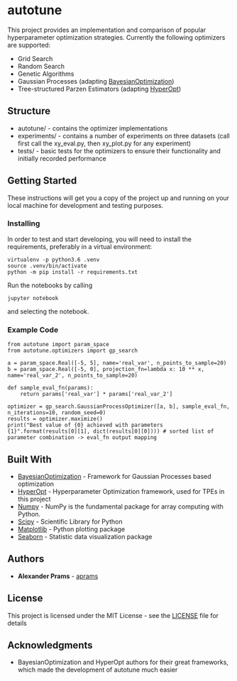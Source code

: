 # autotune

This project provides an implementation and comparison of popular hyperparameter optimization strategies. Currently the following optimizers are supported:
- Grid Search
- Random Search
- Genetic Algorithms
- Gaussian Processes (adapting [BayesianOptimization](https://github.com/fmfn/BayesianOptimization))
- Tree-structured Parzen Estimators (adapting [HyperOpt](https://github.com/hyperopt/hyperopt))

## Structure

- autotune/ - contains the optimizer implementations
- experiments/ - contains a number of experiments on three datasets (call first call the xy_eval.py, then xy_plot.py for any experiment)
- tests/ - basic tests for the optimizers to ensure their functionality and initially recorded performance

## Getting Started

These instructions will get you a copy of the project up and running on your local machine for development and testing purposes. 

### Installing

In order to test and start developing, you will need to install the requirements, preferably in a virtual environment:

```
virtualenv -p python3.6 .venv
source .venv/bin/activate
python -m pip install -r requirements.txt
```

Run the notebooks by calling
```
jupyter notebook
```
and selecting the notebook.

### Example Code

```
from autotune import param_space
from autotune.optimizers import gp_search

a = param_space.Real([-5, 5], name='real_var', n_points_to_sample=20)
b = param_space.Real([-5, 0], projection_fn=lambda x: 10 ** x, name='real_var_2', n_points_to_sample=20)

def sample_eval_fn(params):
    return params['real_var'] * params['real_var_2']

optimizer = gp_search.GaussianProcessOptimizer([a, b], sample_eval_fn, n_iterations=10, random_seed=0)
results = optimizer.maximize()
print("Best value of {0} achieved with parameters {1}".format(results[0][1], dict(results[0][0]))) # sorted list of parameter combination -> eval_fn output mapping
```

## Built With

* [BayesianOptimization](https://github.com/fmfn/BayesianOptimization) - Framework for Gaussian Processes based optimization
* [HyperOpt](https://github.com/hyperopt/hyperopt/) - Hyperparameter Optimization framework, used for TPEs in this project
* [Numpy](https://pypi.org/project/numpy/) - NumPy is the fundamental package for array computing with Python.
* [Scipy](https://pypi.org/project/scipy/) - Scientific Library for Python
* [Matplotlib](https://pypi.org/project/matplotlib/) - Python plotting package
* [Seaborn](https://pypi.org/project/seaborn/) - Statistic data visualization package


## Authors

* **Alexander Prams** - [aprams](https://github.com/aprams)

## License

This project is licensed under the MIT License - see the [LICENSE](LICENSE) file for details

## Acknowledgments

* BayesianOptimization and HyperOpt authors for their great frameworks, which made the development of autotune much easier



